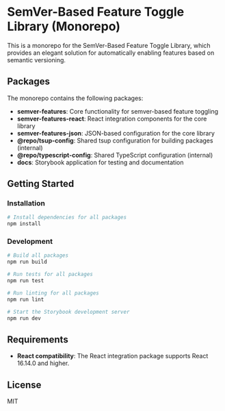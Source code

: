 # SemVer-Based Feature Toggle Library (Monorepo)

This is a monorepo for the SemVer-Based Feature Toggle Library, which provides an elegant solution for automatically enabling features based on semantic versioning.

## Packages

The monorepo contains the following packages:

- **semver-features**: Core functionality for semver-based feature toggling
- **semver-features-react**: React integration components for the core library
- **semver-features-json**: JSON-based configuration for the core library
- **@repo/tsup-config**: Shared tsup configuration for building packages (internal)
- **@repo/typescript-config**: Shared TypeScript configuration (internal)
- **docs**: Storybook application for testing and documentation

## Getting Started

### Installation

```bash
# Install dependencies for all packages
npm install
```

### Development

```bash
# Build all packages
npm run build

# Run tests for all packages
npm run test

# Run linting for all packages
npm run lint

# Start the Storybook development server
npm run dev
```

## Requirements

- **React compatibility**: The React integration package supports React 16.14.0 and higher.

## License

MIT
